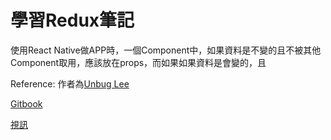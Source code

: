 # 學習Redux筆記

使用React Native做APP時，一個Component中，如果資料是不變的且不被其他Component取用，應該放在props，而如果如果資料是會變的，且



Reference:
作者為[Unbug Lee](https://github.com/unbug)

[Gitbook](https://unbug.gitbooks.io/react-native-training/content/4_architecture.html)

[視訊](https://www.youtube.com/watch?v=JlYwmoJyM34&list=PLC_rYRxEnwQGLQqrHR0aho33U6DCeJamC&index=4)
